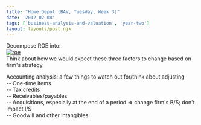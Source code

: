 ```yaml
---
title: "Home Depot (BAV, Tuesday, Week 3)"
date: '2012-02-08'
tags: ['business-analysis-and-valuation', 'year-two']
layout: layouts/post.njk
---
```


Decompose ROE into:\
[![](../../img/roe-300x75.jpg "roe")](../../img/roe.jpg)\
Think about how we would expect these three factors to change based on firm's strategy.

Accounting analysis: a few things to watch out for/think about adjusting\
-- One-time items\
-- Tax credits\
-- Receivables/payables\
-- Acquisitions, especially at the end of a period => change firm's B/S; don't impact I/S\
-- Goodwill and other intangibles
